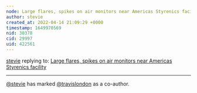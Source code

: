 ```yaml
---
node: Large flares, spikes on air monitors near Americas Styrenics facility   
author: stevie
created_at: 2022-04-14 21:09:29 +0000
timestamp: 1649970569
nid: 30378
cid: 29997
uid: 422561
---
```




[stevie](../profile/stevie) replying to: [Large flares, spikes on air monitors near Americas Styrenics facility   ](../notes/awoolverton1/04-14-2022/large-flares-spikes-on-air-monitors-near-americas-styrenics-facility)

----
 [@stevie](/profile/stevie) has marked [@travislondon](/profile/travislondon) as a co-author. 